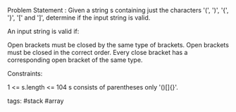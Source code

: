 Problem Statement :
Given a string s containing just the characters '(', ')', '{', '}', '[' and ']', determine if the input string is valid.

An input string is valid if:

Open brackets must be closed by the same type of brackets.
Open brackets must be closed in the correct order.
Every close bracket has a corresponding open bracket of the same type.

Constraints:

1 <= s.length <= 104
s consists of parentheses only '()[]{}'.


tags: 
#stack
#array